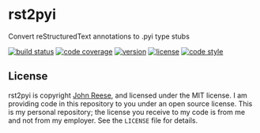 rst2pyi
=======

Convert reStructuredText annotations to .pyi type stubs

[![build status](https://travis-ci.org/jreese/rst2pyi.svg?branch=master)](https://travis-ci.org/jreese/rst2pyi)
[![code coverage](https://img.shields.io/coveralls/github/jreese/rst2pyi/master.svg)](https://coveralls.io/github/jreese/rst2pyi)
[![version](https://img.shields.io/pypi/v/rst2pyi.svg)](https://pypi.org/project/rst2pyi)
[![license](https://img.shields.io/pypi/l/rst2pyi.svg)](https://github.com/jreese/rst2pyi/blob/master/LICENSE)
[![code style](https://img.shields.io/badge/code%20style-black-000000.svg)](https://github.com/ambv/black)


License
-------

rst2pyi is copyright [John Reese](https://jreese.sh), and licensed under
the MIT license.  I am providing code in this repository to you under an open
source license.  This is my personal repository; the license you receive to
my code is from me and not from my employer. See the `LICENSE` file for details.
